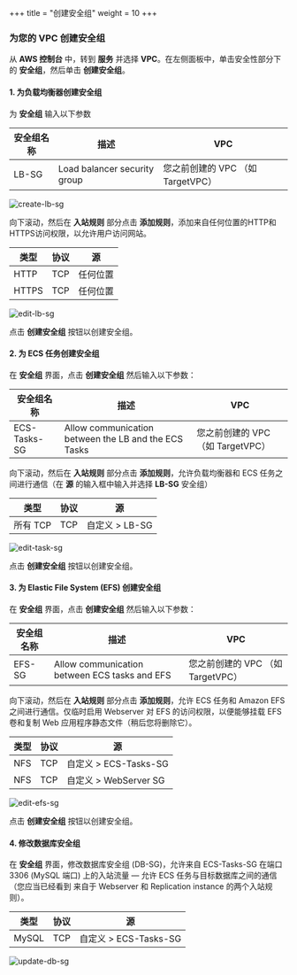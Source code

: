 +++
title = "创建安全组"
weight = 10
+++


### 为您的 VPC 创建安全组

从 **AWS 控制台** 中，转到 **服务** 并选择 **VPC**。在左侧面板中，单击安全性部分下的 **安全组**，然后单击 **创建安全组**。

#### 1. 为负载均衡器创建安全组

为 **安全组** 输入以下参数

| 安全组名称               | 描述      								   | VPC            |
| ---------------------- | ---------------- |----------------------------------|
| LB-SG                  | Load balancer security group            | 您之前创建的 VPC （如 TargetVPC） |

![create-lb-sg](/ecs/create-lb-sg.zh.png)

向下滚动，然后在 **入站规则** 部分点击 **添加规则**，添加来自任何位置的HTTP和HTTPS访问权限，以允许用户访问网站。

类型                   | 协议      	    | 源        |
| ------------------- | -------------- |-----------|
| HTTP                | TCP            | 任何位置   |
| HTTPS               | TCP            | 任何位置   |

![edit-lb-sg](/ecs/edit-lb-sg.zh.png)

点击 **创建安全组** 按钮以创建安全组。

#### 2. 为 ECS 任务创建安全组

在 **安全组** 界面，点击 **创建安全组** 然后输入以下参数：

| 安全组名称               | 描述      								   | VPC            |
| ---------------------- | ---------------- |----------------------------------|
| ECS-Tasks-SG           | Allow communication between the LB and the ECS Tasks| 您之前创建的 VPC （如 TargetVPC）  |

向下滚动，然后在 **入站规则** 部分点击 **添加规则**，允许负载均衡器和 ECS 任务之间进行通信（在 **源** 的输入框中输入并选择 **LB-SG** 安全组）

| 类型                    | 协议     	   | 源            |
| ---------------------- | -------------- |----------------|
| 所有 TCP                | TCP            | 自定义 > LB-SG   |


![edit-task-sg](/ecs/edit-task-sg.zh.png)

点击 **创建安全组** 按钮以创建安全组。

#### 3. 为 Elastic File System (EFS) 创建安全组

在 **安全组** 界面，点击 **创建安全组** 然后输入以下参数：

| 安全组名称               | 描述      								   | VPC            |
| ---------------------- | ---------------- |----------------------------------|
| EFS-SG                 | Allow communication between ECS tasks and EFS       | 您之前创建的 VPC （如 TargetVPC）  |

向下滚动，然后在 **入站规则** 部分点击 **添加规则**，允许 ECS 任务和 Amazon EFS 之间进行通信。仅临时启用 Webserver 对 EFS 的访问权限，以便能够挂载 EFS 卷和复制 Web 应用程序静态文件（稍后您将删除它）。

| 类型                | 协议           | 源            |
| ---------------------- | ---------- |----------------|
| NFS                | TCP            | 自定义 > ECS-Tasks-SG  |
| NFS                | TCP            | 自定义 > WebServer SG  |

![edit-efs-sg](/ecs/edit-efs-sg.zh.png)

点击 **创建安全组** 按钮以创建安全组。

#### 4. 修改数据库安全组

在 **安全组** 界面，修改数据库安全组 (DB-SG)，允许来自 ECS-Tasks-SG 在端口 3306 (MySQL 端口) 上的入站流量 — 允许 ECS 任务与目标数据库之间的通信（您应当已经看到 来自于 Webserver 和 Replication instance 的两个入站规则）。

| 类型                  | 协议   		   | 源            |
| ---------------------- | ---------------- |----------------|
| MySQL                | TCP            | 自定义 > ECS-Tasks-SG   |


![update-db-sg](/ecs/update-db-sg.zh.png)
